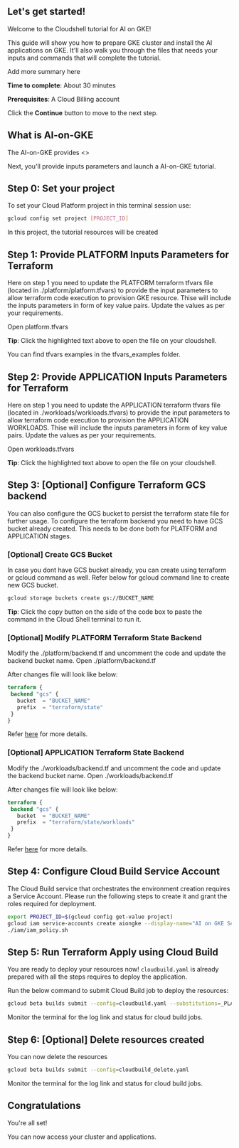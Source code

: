 ## Let's get started!

Welcome to the Cloudshell tutorial for AI on GKE!

This guide will show you how to prepare GKE cluster and install the AI applications on GKE. It'll also walk you through the files that needs your inputs and commands that will complete the tutorial.

Add more summary here

**Time to complete**: About 30 minutes

**Prerequisites**: A Cloud Billing account

Click the **Continue** button to move to the next step.

## What is AI-on-GKE

The AI-on-GKE provides <<COMPLETE THIS>>



Next, you'll provide inputs parameters and launch a AI-on-GKE tutorial.

## Step 0: Set your project
To set your Cloud Platform project in this terminal session use:
```bash
gcloud config set project [PROJECT_ID]
```
In this project, the tutorial resources will be created

## Step 1: Provide PLATFORM Inputs Parameters for Terraform

Here on step 1 you need to update the PLATFORM terraform tfvars file (located in ./platform/platform.tfvars) to provide the input parameters to allow terraform code execution to provision GKE resource. Thise will include the inputs parameters in form of key value pairs. Update the values as per your requirements.

<walkthrough-editor-open-file filePath="./platform/platform.tfvars"> Open platform.tfvars 
</walkthrough-editor-open-file>

**Tip**: Click the highlighted text above to open the file on your cloudshell.

You can find tfvars examples in the tfvars_examples folder.


## Step 2: Provide APPLICATION Inputs Parameters for Terraform

Here on step 1 you need to update the APPLICATION terraform tfvars file (located in ./workloads/workloads.tfvars) to provide the input parameters to allow terraform code execution to provision the APPLICATION WORKLOADS. Thise will include the inputs parameters in form of key value pairs. Update the values as per your requirements.

<walkthrough-editor-open-file filePath="./workloads/workloads.tfvars"> Open workloads.tfvars
</walkthrough-editor-open-file>


**Tip**: Click the highlighted text above to open the file on your cloudshell.


## Step 3: [Optional] Configure Terraform GCS backend

You can also configure the GCS bucket to persist the terraform state file for further usage. To configure the terraform backend you need to have GCS bucket already created.
This needs to be done both for PLATFORM and APPLICATION stages.

### [Optional] Create GCS Bucket 
In case you dont have GCS bucket already, you can create using terraform or gcloud command as well. Refer below for gcloud command line to create new GCS bucket.
```bash
gcloud storage buckets create gs://BUCKET_NAME
```
**Tip**: Click the copy button on the side of the code box to paste the command in the Cloud Shell terminal to run it.


### [Optional] Modify PLATFORM Terraform State Backend

Modify the ./platform/backend.tf and uncomment the code and update the backend bucket name.
<walkthrough-editor-open-file filePath="./platform/backend.tf"> Open ./platform/backend.tf 
</walkthrough-editor-open-file>

After changes file will look like below:
```terraform
terraform {
 backend "gcs" {
   bucket  = "BUCKET_NAME"
   prefix  = "terraform/state"
 }
}
```

Refer [here](https://cloud.google.com/docs/terraform/resource-management/store-state) for more details. 


###  [Optional] APPLICATION Terraform State Backend

Modify the ./workloads/backend.tf and uncomment the code and update the backend bucket name.
<walkthrough-editor-open-file filePath="./workloads/backend.tf"> Open ./workloads/backend.tf
</walkthrough-editor-open-file>

After changes file will look like below:
```terraform
terraform {
 backend "gcs" {
   bucket  = "BUCKET_NAME"
   prefix  = "terraform/state/workloads"
 }
}
```

Refer [here](https://cloud.google.com/docs/terraform/resource-management/store-state) for more details. 

## Step 4: Configure Cloud Build Service Account

The Cloud Build service that orchestrates the environment creation requires a Service Account. Please run the following steps to create it and grant the roles required for deployment.
```bash
export PROJECT_ID=$(gcloud config get-value project)
gcloud iam service-accounts create aiongke --display-name="AI on GKE Service Account"
./iam/iam_policy.sh
```


## Step 5: Run Terraform Apply using Cloud Build

You are ready to deploy your resources now! `cloudbuild.yaml` is already prepared with all the steps requires to deploy the application. 

Run the below command to submit Cloud Build job to deploy the resources:


```bash
gcloud beta builds submit --config=cloudbuild.yaml --substitutions=_PLATFORM_VAR_FILE="platform.tfvars",_WORKLOADS_VAR_FILE="workloads.tfvars"
```

<!-- 
```bash
## Deploy Private GKE with Connect Gateway and deploy workloads
gcloud beta builds submit --config=cloudbuild.yaml --substitutions=_PLATFORM_VAR_FILE="private-standard-gke-with-new-network.platform.tfvars",_WORKLOADS_VAR_FILE="private-gke-workloads.tfvars"
```

```bash
## Deploy Public GKE with Authorised Networks and deploy workloads
gcloud beta builds submit --config=cloudbuild.yaml --substitutions=_PLATFORM_VAR_FILE="public-standard-gke-with-new-network.platform.tfvars",_WORKLOADS_VAR_FILE="public-gke-workloads.tfvars"

``` -->

Monitor the terminal for the log link and status for cloud build jobs.

## Step 6: [Optional] Delete resources created

You can now delete the resources


```bash
gcloud beta builds submit --config=cloudbuild_delete.yaml
```


Monitor the terminal for the log link and status for cloud build jobs.


## Congratulations

<walkthrough-conclusion-trophy></walkthrough-conclusion-trophy>

You're all set!

You can now access your cluster and applications.


